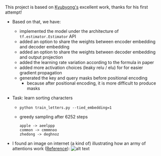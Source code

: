This project is based on [Kyubyong's](https://github.com/Kyubyong/transformer) excellent work, thanks for his first attempt!

* Based on that, we have:
  * implemented the model under the architecture of ```tf.estimator.Estimator``` API
  * added an option to share the weights between encoder embedding and decoder embedding
  * added an option to share the weights between decoder embedding and output projection
  * added the learning rate variation according to the formula in paper
  * added more activation choices (leaky relu / elu) for for easier gradient propagation
  * generated the key and query masks before positional encoding
    * because after positional encoding, it is more difficult to produce masks

* Task: learn sorting characters
    * ``` python train_letters.py --tied_embedding=1 ```

    * greedy sampling after 6252 steps
        ```
        apple -> aeelppp
        common -> cmmmnoo
        zhedong -> deghnoz
        ```

* I found an image on internet (a kind of) illustrating how an army of attentions work ([Reference](https://techcrunch.com/2017/08/31/googles-transformer-solves-a-tricky-problem-in-machine-translation/)):
![alt text](https://github.com/zhedongzheng/finch/blob/master/assets/transform20fps.gif)
